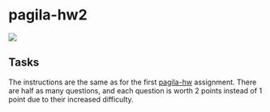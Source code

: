 # pagila-hw2
[![](https://github.com/snarayan23/pagila-hw2/workflows/tests/badge.svg)](https://github.com/snarayan23/pagila-hw2/actions?query=workflow%3Atests)

## Tasks

The instructions are the same as for the first [pagila-hw](https://github.com/mikeizbicki/pagila-hw) assignment.
There are half as many questions, and each question is worth 2 points instead of 1 point due to their increased difficulty.
